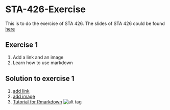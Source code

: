 # STA-426-Exercise
This is to do the exercise of STA 426. The slides of STA 426 could be found [here](https://github.com/sta426hs2016/material)

## Exercise 1
1. Add a link and an image
2. Learn how to use markdown

## Solution to exercise 1
1. [add link](https://help.github.com/articles/relative-links-in-readmes/)
2. [add image](http://stackoverflow.com/questions/14494747/add-images-to-readme-md-on-github)
3. [Tutorial for Rmarkdown](http://rmarkdown.rstudio.com/)
![alt tag](http://rmarkdown.rstudio.com/images/bandThree2.png)
